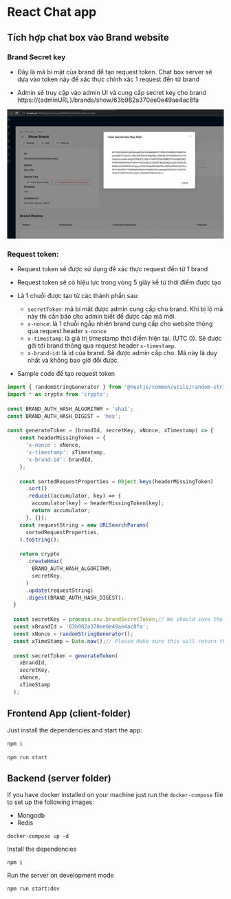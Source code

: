# React Chat app

## Tích hợp chat box vào Brand website

### Brand Secret key

- Đây là mã bí mật của brand để tạo request token. Chat box server sẽ dựa vào token này để xác thực chính xác 1 request đến từ brand

- Admin sẽ truy cập vào admin UI và cung cấp secret key cho brand https://{adminURL}/brands/show/63b982a370ee0e49ae4ac8fa
<img src="documents/screens/01_brand_secrect_key.png"  width="600" height="300">

### Request token:
- Request token sẽ được sử dụng để xác thực request đến từ 1 brand
- Request token sẽ có hiệu lực trong vòng 5 giây kể từ thời điểm được tạo
- Là 1 chuỗi được tạo từ các thành phần sau:

  - `secretToken`: mã bí mật được admin cung cấp cho brand. Khi bị lộ mã này thì cần báo cho admin biết để được cấp mã mới.
  - `x-nonce`: là 1 chuỗi ngẫu nhiên brand cung cấp cho website thông qua request header `x-nonce`
  - `x-timestamp`: là giá trị timestamp thời điểm hiện tại. (UTC 0). Sẽ được gởi tới brand thông qua request header `x-timestamp`.
  - `x-brand-id`: là id của brand. Sẽ được admin cấp cho. Mã này là duy nhất và không bao giờ đổi được.
- Sample code để tạo request token
```javascript
import { randomStringGenerator } from '@nestjs/common/utils/random-string-generator.util';
import * as crypto from 'crypto';

const BRAND_AUTH_HASH_ALGORITHM = 'sha1';
const BRAND_AUTH_HASH_DIGEST = 'hex';

const generateToken = (brandId, secretKey, xNonce, xTimestamp) => {
    const headerMissingToken = {
      'x-nonce': xNonce,
      'x-timestamp': xTimestamp,
      'x-brand-id': brandId,
    };

    const sortedRequestProperties = Object.keys(headerMissingToken)
      .sort()
      .reduce((accumulator, key) => {
        accumulator[key] = headerMissingToken[key];
        return accumulator;
      }, {});
    const requestString = new URLSearchParams(
      sortedRequestProperties,
    ).toString();

    return crypto
      .createHmac(
        BRAND_AUTH_HASH_ALGORITHM, 
        secretKey,
      )
      .update(requestString)
      .digest(BRAND_AUTH_HASH_DIGEST);
  }
  
  const secretKey = process.env.brandSecretToken;// We should save the secret key in the server environment variable
  const xBrandId = '63b982a370ee0e49ae4ac8fa';
  const xNonce = randomStringGenerator();
  const xTimeStamp = Date.now();// Please Make sure this will return the UTC 0 value
  
  const secretToken = generateToken(
    xBrandId,
    secretKey,
    xNonce,
    xTimeStamp
  );
```

## Frontend App (client-folder)

Just install the dependencies and start the app:

```text
npm i

npm run start
```

## Backend (server folder)

If you have docker installed on your machine just
run the `docker-compose` file to set up the following images:

* Mongodb
* Redis


```text
docker-compose up -d 
```


Install the dependencies

```text
npm i
```

Run the server on development mode

```text
npm run start:dev
```